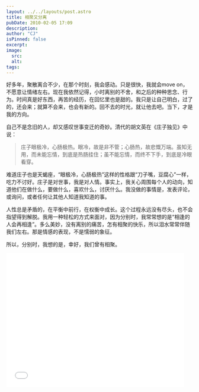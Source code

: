 ```yaml
---
layout: ../../layouts/post.astro
title: 相聚又分离
pubDate: 2010-02-05 17:09
description: 
author: "CJ"
isPinned: false
excerpt: 
image:
  src:
  alt:
tags: 
---
```

好多年，聚散离合不少，在那个时刻，我会感动。只是很快，我就会move on，不愿意让情绪左右。现在我依然记得，小时离别的不舍，和之后的种种思念、行为。时间真是好东西，再苦的经历，在回忆里也是甜的。我只是让自己明白，过了的，还会来；就算不会来，也会有新的。回不去的时光，就让他去吧。当下，才是我的方向。

自己不是念旧的人，却又感叹世事变迁的奇妙。清代的胡文英在《庄子独见》中说：

>庄子眼极冷，心肠极热。眼冷，故是非不管；心肠热，故悲慨万端。虽知无用，而未能忘情，到底是热肠挂住；虽不能忘情，而终不下手，到底是冷眼看穿。

难道庄子也是天蝎座，“眼极冷，心肠极热”这样的性格跟“刀子嘴，豆腐心”一样，吃力不讨好。庄子是对世事，我是对人情。事实上，我关心周围每个人的动向，知道他们在做什么，要做什么，喜欢什么，讨厌什么。我没做的事情是，发表评论，或询问，或者任何让其他人知道我知道的事。

人性总是矛盾的，在平衡中前行，在权衡中成长。这个过程永远没有尽头，也不会指望得到解脱。我用一种轻松的方式来面对，因为分别时，我常常想的是“相逢的人会再相逢”。多么美妙，没有离别的痛苦，怎有相聚的快乐，所以泪水常常伴随我们左右。那是情感的表现，不是懦弱的象征。

所以，分别时，我想的是，幸好，我们曾有相聚。

<iframe width="480" height="360" src="//www.youtube.com/embed/i46K_9N_YgY" frameborder="0" allowfullscreen></iframe>